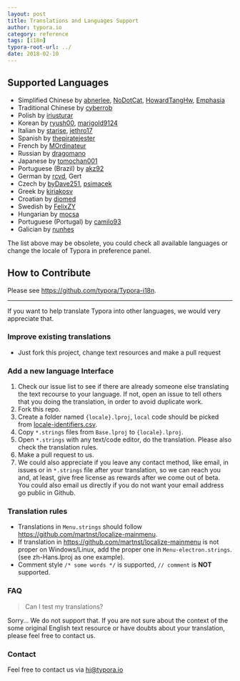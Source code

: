 ```yaml
---
layout: post
title: Translations and Languages Support
author: typora.io
category: reference
tags: [i18n]
typora-root-url: ../
date: 2018-02-10
---
```


## Supported Languages

+ Simplified Chinese by [abnerlee](https://github.com/abnerlee), [NoDotCat](https://github.com/NoDotCat), [HowardTangHw](https://github.com/HowardTangHw),  [Emphasia](https://github.com/Emphasia)
+ Traditional Chinese by [cyberrob](https://github.com/cyberrob)
+ Polish by  [iriusturar](https://github.com/iriusturar)
+ Korean by  [ryush00](https://github.com/ryush00),  [marigold9124](https://github.com/marigold9124)
+ Italian by  [starise](https://github.com/starise), [jethro17](https://github.com/jethro17) 
+ Spanish by  [thepiratejester](https://github.com/thepiratejester)
+ French by [MOrdinateur](https://github.comMOrdinateur)
+ Russian by [dragomano](https://github.com/dragomano)
+ Japanese by [tomochan001](https://github.com/tomochan001) 
+ Portuguese (Brazil) by [akz92](https://github.com/akz92) 
+ German by [rcvd](https://github.com/rcvd), Gert
+ Czech by [byDave251](https://github.com/byDave251), [psimacek](https://github.com/byDave251)
+ Greek by [kiriakosv](https://github.com/kiriakosv)
+ Croatian by [diomed](https://github.com/diomed)
+ Swedish by [FelixZY](https://github.com/FelixZY)
+ Hungarian by [mocsa](https://github.com/mocsa)
+ Portuguese (Portugal) by [camilo93](https://github.com/jcamilo93)
+ Galician by [nunhes](https://github.com/nunhes)

The list above may be obsolete, you could check all available languages or change the locale of Typora in preference panel.

## How to Contribute

Please see <https://github.com/typora/Typora-i18n>.

---

If you want to help translate Typora into other languages, we would very appreciate that.

### Improve existing translations

+ Just fork this project, change text resources and make a pull request

### Add a new language Interface

1. Check our issue list to see if there are already someone else translating the text recourse to your language. If not, open an issue to tell others that you doing the translation, in order to avoid duplicate work.
2. Fork this repo.
3. Create a folder named `{locale}.lproj`, `local` code should be picked from [locale-identifiers.csv](https://github.com/typora/Typora-i18n/blob/master/locale-identifiers.csv).
4. Copy `*.strings` files from `Base.lproj` to `{locale}.lproj`.
5. Open `*.strings` with any text/code editor, do the translation. Please also check the translation rules.
6. Make a pull request to us.
7. We could also appreciate if you leave any contact method, like email, in issues or in `*.strings` file after your translation, so we can reach you and, at least, give free license as rewards after we come out of beta. You could also email us directly if you do not want your email address go public in Github.

### Translation rules

+ Translations in `Menu.strings` should follow <https://github.com/martnst/localize-mainmenu>.
+ If translation in <https://github.com/martnst/localize-mainmenu> is not proper on Windows/Linux, add the proper one in `Menu-electron.strings`. (see zh-Hans.lproj as one example).
+ Comment style `/* some words */` is supported, `// comment` is **NOT** supported.

### FAQ

> Can I test my translations?

Sorry… We do not support that. If you are not sure about the context of the some original English text resource or have doubts about your translation, please feel free to contact us.

### Contact

Feel free to contact us via [hi@typora.io](mailto:hi@typora.io)